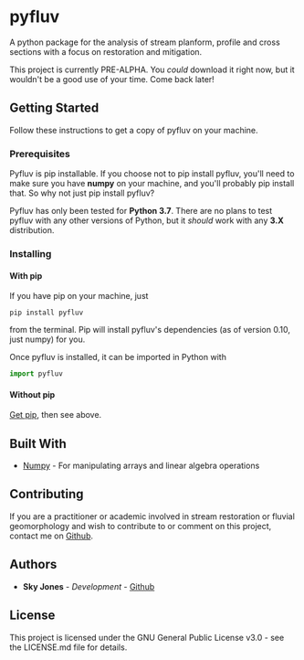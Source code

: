 # pyfluv

A python package for the analysis of stream planform, profile and cross sections with a focus on restoration and mitigation.

This project is currently PRE-ALPHA. You *could* download it right now, but it wouldn't be a good use of your time. Come back later!

## Getting Started

Follow these instructions to get a copy of pyfluv on your machine.

### Prerequisites

Pyfluv is pip installable. If you choose not to pip install pyfluv, you'll need to make sure you have **numpy** on your machine,
and you'll probably pip install that. So why not just pip install pyfluv?

Pyfluv has only been tested for **Python 3.7**. There are no plans to test pyfluv with any other versions of Python,
but it *should* work with any **3.X** distribution.

### Installing

#### With pip

If you have pip on your machine, just

```
pip install pyfluv
```

from the terminal. Pip will install pyfluv's dependencies (as of version 0.10, just numpy) for you.

Once pyfluv is installed, it can be imported in Python with

```python
import pyfluv
```

#### Without pip

[Get pip](https://pip.pypa.io/en/stable/installing/), then see above.


## Built With

* [Numpy](http://www.numpy.org/) - For manipulating arrays and linear algebra operations

## Contributing

If you are a practitioner or academic involved in stream restoration or fluvial geomorphology and wish to contribute to or
comment on this project, contact me on [Github](https://github.com/rsjones94).

## Authors

* **Sky Jones** - *Development* - [Github](https://github.com/rsjones94)

## License

This project is licensed under the GNU General Public License v3.0 - see the LICENSE.md file for details.
